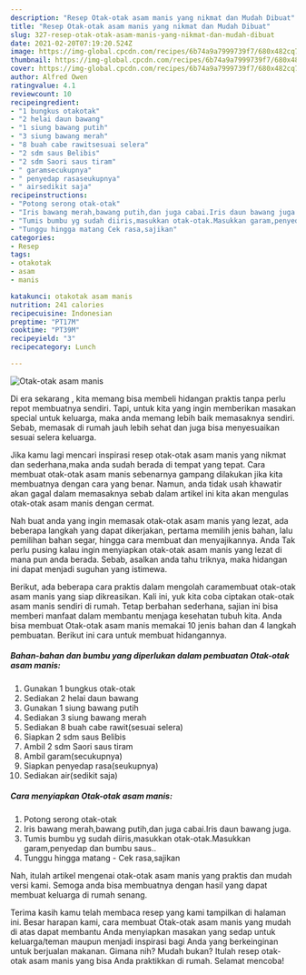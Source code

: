 ```yaml
---
description: "Resep Otak-otak asam manis yang nikmat dan Mudah Dibuat"
title: "Resep Otak-otak asam manis yang nikmat dan Mudah Dibuat"
slug: 327-resep-otak-otak-asam-manis-yang-nikmat-dan-mudah-dibuat
date: 2021-02-20T07:19:20.524Z
image: https://img-global.cpcdn.com/recipes/6b74a9a7999739f7/680x482cq70/otak-otak-asam-manis-foto-resep-utama.jpg
thumbnail: https://img-global.cpcdn.com/recipes/6b74a9a7999739f7/680x482cq70/otak-otak-asam-manis-foto-resep-utama.jpg
cover: https://img-global.cpcdn.com/recipes/6b74a9a7999739f7/680x482cq70/otak-otak-asam-manis-foto-resep-utama.jpg
author: Alfred Owen
ratingvalue: 4.1
reviewcount: 10
recipeingredient:
- "1 bungkus otakotak"
- "2 helai daun bawang"
- "1 siung bawang putih"
- "3 siung bawang merah"
- "8 buah cabe rawitsesuai selera"
- "2 sdm saus Belibis"
- "2 sdm Saori saus tiram"
- " garamsecukupnya"
- " penyedap rasaseukupnya"
- " airsedikit saja"
recipeinstructions:
- "Potong serong otak-otak"
- "Iris bawang merah,bawang putih,dan juga cabai.Iris daun bawang juga."
- "Tumis bumbu yg sudah diiris,masukkan otak-otak.Masukkan garam,penyedap dan bumbu saus.."
- "Tunggu hingga matang Cek rasa,sajikan"
categories:
- Resep
tags:
- otakotak
- asam
- manis

katakunci: otakotak asam manis 
nutrition: 241 calories
recipecuisine: Indonesian
preptime: "PT17M"
cooktime: "PT39M"
recipeyield: "3"
recipecategory: Lunch

---
```



![Otak-otak asam manis](https://img-global.cpcdn.com/recipes/6b74a9a7999739f7/680x482cq70/otak-otak-asam-manis-foto-resep-utama.jpg)

Di era  sekarang , kita memang bisa membeli hidangan praktis tanpa perlu repot membuatnya sendiri. Tapi, untuk kita yang ingin memberikan masakan special untuk keluarga, maka anda memang lebih baik memasaknya sendiri. Sebab, memasak di rumah jauh lebih sehat dan juga bisa menyesuaikan sesuai selera keluarga.

Jika kamu lagi mencari inspirasi resep otak-otak asam manis yang nikmat dan sederhana,maka anda sudah berada di tempat yang tepat. Cara membuat otak-otak asam manis  sebenarnya gampang dilakukan jika kita membuatnya dengan cara yang benar. Namun, anda tidak usah khawatir akan gagal dalam memasaknya 
sebab dalam artikel ini kita akan mengulas otak-otak asam manis dengan cermat.  



Nah buat anda yang ingin memasak otak-otak asam manis yang lezat, ada beberapa langkah yang dapat dikerjakan, pertama memilih jenis bahan, lalu pemilihan bahan segar, hingga cara membuat dan menyajikannya. Anda Tak perlu pusing kalau ingin menyiapkan otak-otak asam manis yang lezat di mana pun anda berada. Sebab, asalkan anda  tahu triknya, maka hidangan ini dapat menjadi suguhan yang istimewa.

Berikut, ada beberapa cara praktis  dalam mengolah caramembuat otak-otak asam manis yang siap dikreasikan. Kali ini, yuk kita coba ciptakan otak-otak asam manis sendiri di rumah. Tetap berbahan sederhana, sajian ini bisa memberi manfaat dalam membantu menjaga kesehatan tubuh kita. Anda bisa membuat Otak-otak asam manis memakai 10 jenis bahan dan 4 langkah pembuatan. Berikut ini cara untuk membuat hidangannya.

<!--inarticleads1-->

##### Bahan-bahan dan bumbu yang diperlukan dalam pembuatan Otak-otak asam manis:

1. Gunakan 1 bungkus otak-otak
1. Sediakan 2 helai daun bawang
1. Gunakan 1 siung bawang putih
1. Sediakan 3 siung bawang merah
1. Sediakan 8 buah cabe rawit(sesuai selera)
1. Siapkan 2 sdm saus Belibis
1. Ambil 2 sdm Saori saus tiram
1. Ambil  garam(secukupnya)
1. Siapkan  penyedap rasa(seukupnya)
1. Sediakan  air(sedikit saja)




<!--inarticleads2-->

##### Cara menyiapkan Otak-otak asam manis:

1. Potong serong otak-otak
1. Iris bawang merah,bawang putih,dan juga cabai.Iris daun bawang juga.
1. Tumis bumbu yg sudah diiris,masukkan otak-otak.Masukkan garam,penyedap dan bumbu saus..
1. Tunggu hingga matang - Cek rasa,sajikan




Nah, itulah artikel mengenai  otak-otak asam manis  yang praktis dan mudah versi kami. Semoga anda bisa membuatnya dengan hasil yang dapat membuat keluarga di rumah senang. 

Terima kasih kamu telah membaca resep yang kami tampilkan di halaman ini. Besar harapan kami, cara membuat  Otak-otak asam manis yang mudah di atas dapat membantu Anda menyiapkan masakan yang sedap untuk keluarga/teman maupun menjadi inspirasi bagi Anda yang berkeinginan untuk berjualan makanan. Gimana nih? Mudah bukan? Itulah resep otak-otak asam manis yang bisa Anda praktikkan di rumah. Selamat mencoba!

